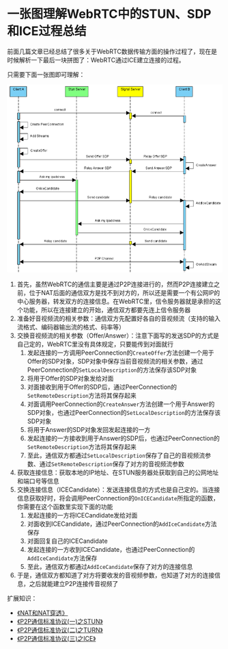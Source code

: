# 一张图理解WebRTC中的STUN、SDP和ICE过程总结

前面几篇文章已经总结了很多关于WebRTC数据传输方面的操作过程了，现在是时候解析一下最后一块拼图了：WebRTC通过ICE建立连接的过程。

只需要下面一张图即可理解：

![](./i/ICE.png)

1. 首先，虽然WebRTC的通信主要是通过P2P连接进行的，然而P2P连接建立之前，位于NAT后面的通信双方是找不到对方的，所以还是需要一个有公网IP的中心服务器，转发双方的连接信息。在WebRTC里，信令服务器就是承担的这个功能，所以在连接建立的开始，通信双方都要先连上信令服务器
2. 准备好音视频流的相关参数：通信双方先配置好各自的音视频流（支持的输入流格式、编码器输出流的格式、码率等）
3. 交换音视频流的相关参数（Offer/Answer）：注意下面写的发送SDP的方式是自己定的，WebRTC里没有具体规定，只要能传到对面就行
   1. 发起连接的一方调用PeerConnection的`CreateOffer`方法创建一个用于Offer的SDP对象，SDP对象中保存当前音视频流的相关参数，通过PeerConnection的`SetLocalDescription`的方法保存该SDP对象
   2. 将用于Offer的SDP对象发给对面
   3. 对面接收到用于Offer的SDP后，通过PeerConnection的`SetRemoteDescription`方法将其保存起来
   4. 对面调用PeerConnection的`CreateAnswer`方法创建一个用于Answer的SDP对象，也通过PeerConnection的`SetLocalDescription`的方法保存该SDP对象
   5. 将用于Answer的SDP对象发回发起连接的一方
   6. 发起连接的一方接收到用于Answer的SDP后，也通过PeerConnection的`SetRemoteDescription`方法将其保存起来
   7. 至此，通信双方都通过`SetLocalDescription`保存了自己的音视频流参数、通过`SetRemoteDescription`保存了对方的音视频流参数
4. 获取连接信息：获取本地的IP地址、在STUN服务器处获取到自己的公网地址和端口号等信息
5. 交换连接信息（ICECandidate）：发送连接信息的方式也是自己定的。当连接信息获取好时，将会调用PeerConnection的`OnICECandidate`所指定的函数，你需要在这个函数里实现下面的功能
   1. 发起连接的一方将ICECandidate发给对面
   2. 对面收到ICECandidate，通过PeerConnection的`AddIceCandidate`方法保存
   3. 对面回复自己的ICECandidate
   4. 发起连接的一方收到ICECandidate，也通过PeerConnection的`AddIceCandidate`方法保存
   5. 至此，通信双方都通过`AddIceCandidate`保存了对方的连接信息
6. 于是，通信双方都知道了对方将要收发的音视频参数，也知道了对方的连接信息，之后就能建立P2P连接传音视频了

扩展知识：
* [《NAT和NAT穿透》](../计算机网络/NAT.md)
* [《P2P通信标准协议(一)之STUN》](../计算机网络/STUN.md)
* [《P2P通信标准协议(二)之TURN》](../计算机网络/TURN.md)
* [《P2P通信标准协议(三)之ICE》](../计算机网络/ICE.md)

